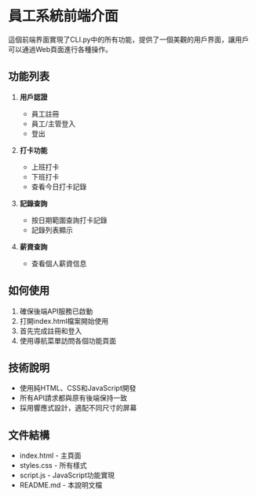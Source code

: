 # 員工系統前端介面

這個前端界面實現了CLI.py中的所有功能，提供了一個美觀的用戶界面，讓用戶可以通過Web頁面進行各種操作。

## 功能列表

1. **用戶認證**
   - 員工註冊
   - 員工/主管登入
   - 登出

2. **打卡功能**
   - 上班打卡
   - 下班打卡
   - 查看今日打卡記錄

3. **記錄查詢**
   - 按日期範圍查詢打卡記錄
   - 記錄列表顯示

4. **薪資查詢**
   - 查看個人薪資信息

## 如何使用

1. 確保後端API服務已啟動
2. 打開index.html檔案開始使用
3. 首先完成註冊和登入
4. 使用導航菜單訪問各個功能頁面

## 技術說明

- 使用純HTML、CSS和JavaScript開發
- 所有API請求都與原有後端保持一致
- 採用響應式設計，適配不同尺寸的屏幕

## 文件結構

- index.html - 主頁面
- styles.css - 所有樣式
- script.js - JavaScript功能實現
- README.md - 本說明文檔
